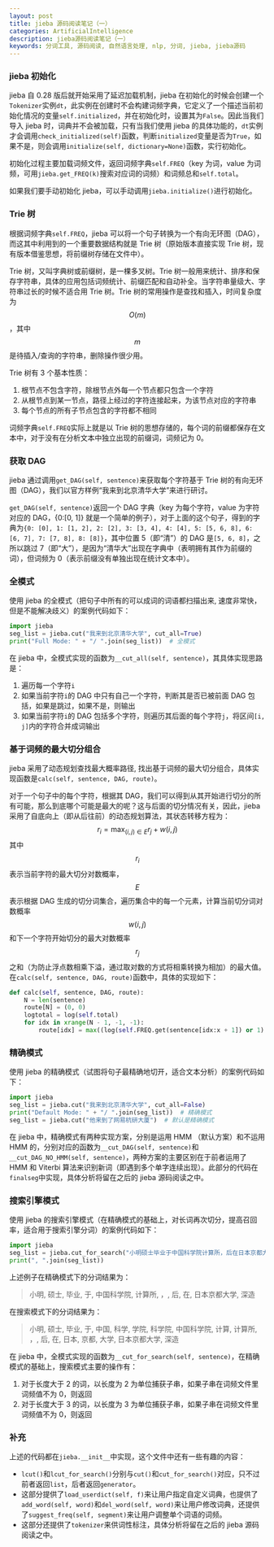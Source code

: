```yaml
---
layout: post
title: jieba 源码阅读笔记（一）
categories: ArtificialIntelligence
description: jieba源码阅读笔记（一）
keywords: 分词工具, 源码阅读, 自然语言处理, nlp, 分词, jieba, jieba源码
---
```


### jieba 初始化

jieba 自 0.28 版后就开始采用了延迟加载机制，jieba 在初始化的时候会创建一个`Tokenizer`实例`dt`，此实例在创建时不会构建词频字典，它定义了一个描述当前初始化情况的变量`self.initialized`，并在初始化时，设置其为`False`。因此当我们导入 jieba 时，词典并不会被加载，只有当我们使用 jieba 的具体功能的，`dt`实例才会调用`check_initialized(self)`函数，判断`initialized`变量是否为`True`，如果不是，则会调用`initialize(self, dictionary=None)`函数，实行初始化。

初始化过程主要加载词频文件，返回词频字典`self.FREQ`（key 为词，value 为词频，可用`jieba.get_FREQ(k)`搜索对应词的词频）和词频总和`self.total`。

如果我们要手动初始化 jieba，可以手动调用`jieba.initialize()`进行初始化。

### Trie 树

根据词频字典`self.FREQ`，jieba 可以将一个句子转换为一个有向无环图（DAG），而这其中利用到的一个重要数据结构就是 Trie 树（原始版本直接实现 Trie 树，现有版本借鉴思想，将前缀树存储在文件中）。

Trie 树，又叫字典树或前缀树，是一棵多叉树。Trie 树一般用来统计、排序和保存字符串，具体的应用包括词频统计、前缀匹配和自动补全。当字符串量级大、字符串过长的时候不适合用 Trie 树。Trie 树的常用操作是查找和插入，时间复杂度为 $$O(m)$$，其中 $$m$$ 是待插入/查询的字符串，删除操作很少用。

Trie 树有 3 个基本性质：

1. 根节点不包含字符，除根节点外每一个节点都只包含一个字符
2. 从根节点到某一节点，路径上经过的字符连接起来，为该节点对应的字符串
3. 每个节点的所有子节点包含的字符都不相同

词频字典`self.FREQ`实际上就是以 Trie 树的思想存储的，每个词的前缀都保存在文本中，对于没有在分析文本中独立出现的前缀词，词频记为 0。

### 获取 DAG

jieba 通过调用`get_DAG(self, sentence)`来获取每个字符基于 Trie 树的有向无环图（DAG），我们以官方样例“我来到北京清华大学”来进行研讨。

`get_DAG(self, sentence)`返回一个 DAG 字典（key 为每个字符，value 为字符对应的 DAG，{0:[0, 1]} 就是一个简单的例子），对于上面的这个句子，得到的字典为`{0: [0], 1: [1, 2], 2: [2], 3: [3, 4], 4: [4], 5: [5, 6, 8], 6: [6, 7], 7: [7, 8], 8: [8]}`，其中位置 5（即“清”）的 DAG 是`[5, 6, 8]`，之所以跳过 7（即“大”），是因为“清华大”出现在字典中（表明拥有其作为前缀的词），但词频为 0（表示前缀没有单独出现在统计文本中）。

### 全模式

使用 jieba 的全模式（把句子中所有的可以成词的词语都扫描出来, 速度非常快，但是不能解决歧义）的案例代码如下：

```python
import jieba
seg_list = jieba.cut("我来到北京清华大学", cut_all=True)
print("Full Mode: " + "/ ".join(seg_list))  # 全模式
```

在 jieba 中，全模式实现的函数为`__cut_all(self, sentence)`，其具体实现思路是：

1. 遍历每一个字符`i`
2. 如果当前字符`i`的 DAG 中只有自己一个字符，判断其是否已被前面 DAG 包括，如果是跳过，如果不是，则输出
3. 如果当前字符`i`的 DAG 包括多个字符，则遍历其后面的每个字符`j`，将区间`[i, j]`内的字符合并成词输出

### 基于词频的最大切分组合

jieba 采用了动态规划查找最大概率路径, 找出基于词频的最大切分组合，具体实现函数是`calc(self, sentence, DAG, route)`。

对于一个句子中的每个字符，根据其 DAG，我们可以得到从其开始进行切分的所有可能，那么到底哪个可能是最大的呢？这与后面的切分情况有关，因此，jieba 采用了自底向上（即从后往前）的动态规划算法，其状态转移方程为：
$$
r_i = \max_{(i, j) \in E}{r_j+w(i, j)}
$$
其中 $$r_i$$ 表示当前字符的最大切分对数概率，$$E$$ 表示根据 DAG 生成的切分词集合，遍历集合中的每一个元素，计算当前切分词对数概率 $$w(i,j)$$ 和下一个字符开始切分的最大对数概率 $$r_j$$ 之和（为防止浮点数相乘下溢，通过取对数的方式将相乘转换为相加）的最大值。在`calc(self, sentence, DAG, route)`函数中，具体的实现如下：

```python
def calc(self, sentence, DAG, route):
    N = len(sentence)
    route[N] = (0, 0)    
    logtotal = log(self.total)
    for idx in xrange(N - 1, -1, -1):
        route[idx] = max((log(self.FREQ.get(sentence[idx:x + 1]) or 1) - logtotal + route[x + 1][0], x) for x in DAG[idx])
```

### 精确模式

使用 jieba 的精确模式（试图将句子最精确地切开，适合文本分析）的案例代码如下：

```python
import jieba
seg_list = jieba.cut("我来到北京清华大学", cut_all=False)
print("Default Mode: " + "/ ".join(seg_list))  # 精确模式
seg_list = jieba.cut("他来到了网易杭研大厦")  # 默认是精确模式
```

在 jieba 中，精确模式有两种实现方案，分别是运用 HMM （默认方案）和不运用 HMM 的，分别对应的函数为`__cut_DAG(self, sentence)`和`__cut_DAG_NO_HMM(self, sentence)`，两种方案的主要区别在于前者运用了 HMM 和 Viterbi 算法来识别新词（即遇到多个单字连续出现）。此部分的代码在`finalseg`中实现，具体分析将留在之后的 jieba 源码阅读之中。

### 搜索引擎模式

使用 jieba 的搜索引擎模式（在精确模式的基础上，对长词再次切分，提高召回率，适合用于搜索引擎分词）的案例代码如下：

```python
import jieba
seg_list = jieba.cut_for_search("小明硕士毕业于中国科学院计算所，后在日本京都大学深造")  # 搜索引擎模式
print(", ".join(seg_list))
```

上述例子在精确模式下的分词结果为：

> 小明, 硕士, 毕业, 于, 中国科学院, 计算所, ，, 后, 在, 日本京都大学, 深造

在搜索模式下的分词结果为：

> 小明, 硕士, 毕业, 于, 中国, 科学, 学院, 科学院, 中国科学院, 计算, 计算所, ，, 后, 在, 日本, 京都, 大学, 日本京都大学, 深造

在 jieba 中，全模式实现的函数为`__cut_for_search(self, sentence)`，在精确模式的基础上，搜索模式主要的操作有：

1. 对于长度大于 2 的词，以长度为 2 为单位捕获子串，如果子串在词频文件里词频值不为 0，则返回
2. 对于长度大于 3 的词，以长度为 3 为单位捕获子串，如果子串在词频文件里词频值不为 0，则返回

### 补充

上述的代码都在`jieba.__init__`中实现，这个文件中还有一些有趣的内容：

- `lcut()`和`lcut_for_search()`分别与`cut()`和`cut_for_search()`对应，只不过前者返回`list`，后者返回`generator`。
- 这部分提供了`load_userdict(self, f)`来让用户指定自定义词典，也提供了`add_word(self, word)`和`del_word(self, word)`来让用户修改词典，还提供了`suggest_freq(self, segment)`来让用户调整单个词语的词频。
- 这部分还提供了`tokenizer`来供词性标注，具体分析将留在之后的 jieba 源码阅读之中。

